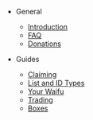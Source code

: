 - General
    - [Introduction](README.md)
    - [FAQ](FAQ.md)
    - [Donations](Donations.md)

- Guides
    - [Claiming](Claiming.md)
    - [List and ID Types](List.md)
    - [Your Waifu](Waifu.md)
    - [Trading](Trading.md)
    - [Boxes](Boxes.md)

